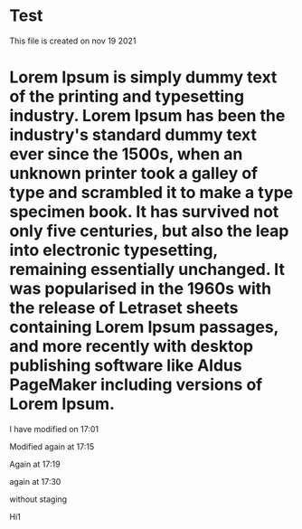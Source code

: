 # Test

This file is created on nov 19 2021


Lorem Ipsum is simply dummy text of the printing and typesetting industry. Lorem Ipsum has been the industry's standard dummy text ever since the 1500s, when an unknown printer took a galley of type and scrambled it to make a type specimen book. It has survived not only five centuries, but also the leap into electronic typesetting, remaining essentially unchanged. It was popularised in the 1960s with the release of Letraset sheets containing Lorem Ipsum passages, and more recently with desktop publishing software like Aldus PageMaker including versions of Lorem Ipsum.
=======
I have modified on 17:01

Modified again at 17:15

Again at 17:19

again at 17:30


without staging

Hi1

